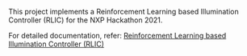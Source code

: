 This project implements a Reinforcement Learning based Illumination Controller (RLIC) for the NXP Hackathon 2021.

For detailed documentation, refer:
[Reinforcement Learning based Illumination Controller (RLIC)](MIMXRT1021__RLIC__Main_8cpp.html)
